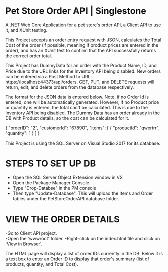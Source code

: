 # Pet Store Order API | Singlestone 
A .NET Web Core Application for a pet store's order API, a Client API to use it, and XUnit testing. 

This Project accepts an order entry request with JSON, calculates the Total Cost of the order (if possible, meaning if product prices are entered
in the order), and has an XUnit test to confirm that the API successfully returns the correct order total. 

This Project has DummyData for an order with the Product Name, ID, and Price due to the URL links for the Inventory API being disabled.
New orders can be entered via a Post Method to URL: https://localhost:44373/api/orders. GET, PUT, and DELETE requests will return, edit, and delete orders from the database respectively. 

The format for the JSON data is entered below. Note, if no Order Id is entered, one will be automatically generated. However, if no Product price or quantity is entered, the total can't be calculated. This is due to the Inventory API being disabled. The Dummy Data has an order already in the DB with Product details, so the cost can be calculated for it. 

{
	"orderID": "2",
  "customerId": "67890",
  "items": [
    {
      "productId": "qwertrr",
      "quantity": 1
    }
  ]
}

This Project is using the SQL Server on Visual Studio 2017 for its database.

# STEPS TO SET UP DB
- Open the SQL Server Object Extension window in VS
- Open the Package Manager Console 
- Type "Drop-Databse" in the PM console
- Then type "Update-Database". This will upload the Items and Order tables under the PetStoreOrderAPI database folder. 

# VIEW THE ORDER DETAILS 
  -Go to Client API project.  
  -Open the 'wwwroot' folder. 
  -Right-click on the index.html file and click on 'View in Browser'. 
  
  The HTML page will display a list of order IDs currently in the DB. Below it is a text box to enter an Order ID to display
  that order's summary (list of products, quantity, and Total Cost). 








